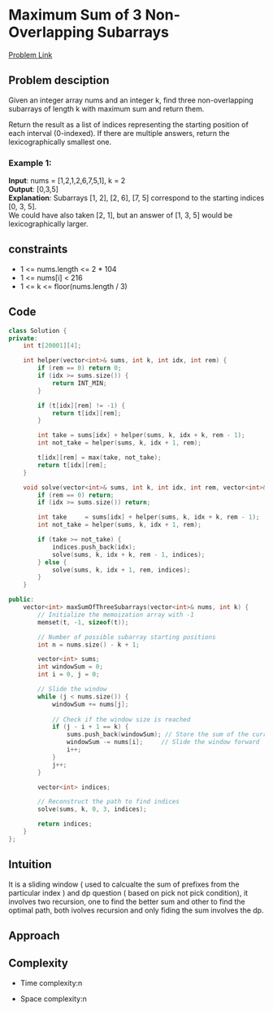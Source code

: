 # Maximum Sum of 3 Non-Overlapping Subarrays
[Problem Link](https://leetcode.com/problems/maximum-sum-of-3-non-overlapping-subarrays/description/?envType=daily-question&envId=2024-12-28)

## Problem desciption 
Given an integer array nums and an integer k, find three non-overlapping subarrays of length k with maximum sum and return them.

Return the result as a list of indices representing the starting position of each interval (0-indexed). If there are multiple answers, return the lexicographically smallest one.

 

### Example 1:

**Input**: nums = [1,2,1,2,6,7,5,1], k = 2<br>
**Output**: [0,3,5]<br>
**Explanation**: Subarrays [1, 2], [2, 6], [7, 5] correspond to the starting indices [0, 3, 5].<br>
We could have also taken [2, 1], but an answer of [1, 3, 5] would be lexicographically larger.<br>


## constraints
* 1 <= nums.length <= 2 * 104
* 1 <= nums[i] < 216
* 1 <= k <= floor(nums.length / 3)

## Code
```cpp
class Solution {
private:
    int t[20001][4];

    int helper(vector<int>& sums, int k, int idx, int rem) {
        if (rem == 0) return 0;
        if (idx >= sums.size()) {
            return INT_MIN;
        }

        if (t[idx][rem] != -1) {
            return t[idx][rem];
        }

        int take = sums[idx] + helper(sums, k, idx + k, rem - 1);
        int not_take = helper(sums, k, idx + 1, rem);

        t[idx][rem] = max(take, not_take);
        return t[idx][rem];
    }

    void solve(vector<int>& sums, int k, int idx, int rem, vector<int>& indices) {
        if (rem == 0) return;
        if (idx >= sums.size()) return;

        int take     = sums[idx] + helper(sums, k, idx + k, rem - 1);
        int not_take = helper(sums, k, idx + 1, rem);

        if (take >= not_take) {
            indices.push_back(idx);
            solve(sums, k, idx + k, rem - 1, indices);
        } else {
            solve(sums, k, idx + 1, rem, indices);
        }
    }

public:
    vector<int> maxSumOfThreeSubarrays(vector<int>& nums, int k) {
        // Initialize the memoization array with -1
        memset(t, -1, sizeof(t));

        // Number of possible subarray starting positions
        int n = nums.size() - k + 1;

        vector<int> sums;
        int windowSum = 0;
        int i = 0, j = 0;

        // Slide the window
        while (j < nums.size()) {
            windowSum += nums[j];
            
            // Check if the window size is reached
            if (j - i + 1 == k) {
                sums.push_back(windowSum); // Store the sum of the current window
                windowSum -= nums[i];     // Slide the window forward
                i++;
            }
            j++;
        }

        vector<int> indices;

        // Reconstruct the path to find indices
        solve(sums, k, 0, 3, indices);

        return indices;
    }
};

```

## Intuition
It is a sliding window ( used to calcualte the sum of prefixes from the particular index ) and dp question ( based on pick not pick condition),
it involves two recursion, one to find the better sum and other to find the optimal path, both ivolves recursion and only fiding the sum involves the dp. 

## Approach


## Complexity
- Time complexity:n


- Space complexity:n
